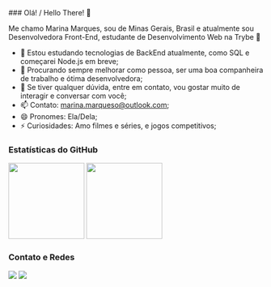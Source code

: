 <div
  text-align="center"     
>
  ### Olá! / Hello There! 🤙

  Me chamo Marina Marques, sou de Minas Gerais, Brasil e atualmente sou Desenvolvedora Front-End, estudante de Desenvolvimento Web na Trybe 🚀

  - 🌱 Estou estudando tecnologias de BackEnd atualmente, como SQL e começarei Node.js em breve;
  - 👯 Procurando sempre melhorar como pessoa, ser uma boa companheira de trabalho e ótima desenvolvedora;
  - 💬 Se tiver qualquer dúvida, entre em contato, vou gostar muito de interagir e conversar com você;
  - 📫 Contato: marina.marqueso@outlook.com;
  - 😄 Pronomes: Ela/Dela;
  - ⚡ Curiosidades: Amo filmes e séries, e jogos competitivos;


  ### Estatísticas do GitHub
  <img height="150em" src="https://github-readme-stats.vercel.app/api?username=ninamarq&show_icons=true&theme=dark&include_all_commits=true&count_private=true"/>   <img height="150em" src="https://github-readme-stats.vercel.app/api/top-langs/?username=ninamarq&layout=compact&langs_count=7&theme=dark"/>

  ### Contato e Redes
  <div>
    <a href = "mailto:marina.marqueso@outlook.com"><img src="https://img.shields.io/badge/Email-D14836?style=for-the-badge&logo=gmail&logoColor=white" target="_blank"></a>
    <a href="https://www.linkedin.com/in/marina-marqueso/" target="_blank"><img src="https://img.shields.io/badge/-LinkedIn-%230077B5?style=for-the-badge&logo=linkedin&logoColor=white" target="_blank"></a>   
  </div>
</div>
